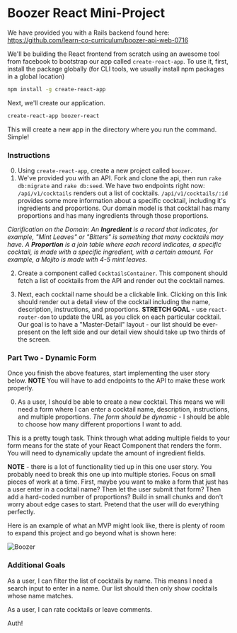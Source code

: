 # Boozer React Mini-Project

We have provided you with a Rails backend found here:
https://github.com/learn-co-curriculum/boozer-api-web-0716

We'll be building the React frontend from scratch using an awesome tool from facebook to bootstrap our app called `create-react-app`. To use it, first, install the package globally (for CLI tools, we usually install npm packages in a global location)

```bash
npm install -g create-react-app
```

Next, we'll create our application.

```bash
create-react-app boozer-react
```

This will create a new app in the directory where you run the command. Simple!

### Instructions

0. Using `create-react-app`, create a new project called `boozer`.
1. We've provided you with an API. Fork and clone the api, then run `rake db:migrate` and `rake db:seed`. We have two endpoints right now: `/api/v1/cocktails` renders out a list of cocktails. `/api/v1/cocktails/:id` provides some more information about a specific cocktail, including it's ingredients and proportions. Our domain model is that  cocktail has many proportions and has many ingredients through those proportions.

_Clarification on the Domain: An **Ingredient** is a record that indicates, for example, "Mint Leaves" or "Bitters" is something that many cocktails may have. A **Proportion** is a join table where each record indicates, a specific cocktail, is made with a specific ingredient, with a certain amount. For example, a Mojito is made with 4-5 mint leaves._

2. Create a component called `CocktailsContainer`. This component should fetch a list of cocktails from the API and render out the cocktail names.

3. Next, each cocktail name should be a clickable link. Clicking on this link should render out a detail view of the cocktail including the name, description, instructions, and proportions.
**STRETCH GOAL** - use `react-router-dom` to update the URL as you click on each particular cocktail. Our goal is to have a "Master-Detail" layout - our list should be ever-present on the left side and our detail view should take up two thirds of the screen.

### Part Two - Dynamic Form

Once you finish the above features, start implementing the user story below. **NOTE** You will have to add endpoints to the API to make these work properly.

0. As a user, I should be able to create a new cocktail. This means we will need a form where I can enter a cocktail name, description, instructions, and multiple proportions. *The form should be dynamic* - I should be able to choose how many different proportions I want to add.

This is a pretty tough task. Think through what adding multiple fields to your form means for the state of your React Component that renders the form. You will need to dynamically update the amount of ingredient fields.

**NOTE** - there is a lot of functionality tied up in this one user story. You probably need to break this one up into multiple stories. Focus on small pieces of work at a time. First, maybe you want to make a form that just has a user enter in a cocktail name? Then let the user submit that form? Then add a hard-coded number of proportions? Build in small chunks and don't worry about edge cases to start. Pretend that the user will do everything perfectly.

Here is an example of what an MVP might look like, there is plenty of room to expand this project and go beyond what is shown here:

![Boozer](Boozer.gif)



### Additional Goals

As a user, I can filter the list of cocktails by name. This means I need a search input to enter in a name. Our list should then only show cocktails whose name matches.

As a user, I can rate cocktails or leave comments.

Auth!
